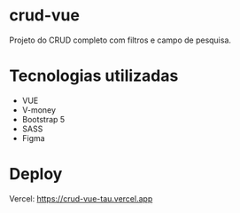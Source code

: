 # crud-vue

Projeto do CRUD completo com filtros e campo de pesquisa.

# Tecnologias utilizadas

- VUE
- V-money
- Bootstrap 5
- SASS
- Figma

# Deploy

Vercel: https://crud-vue-tau.vercel.app
